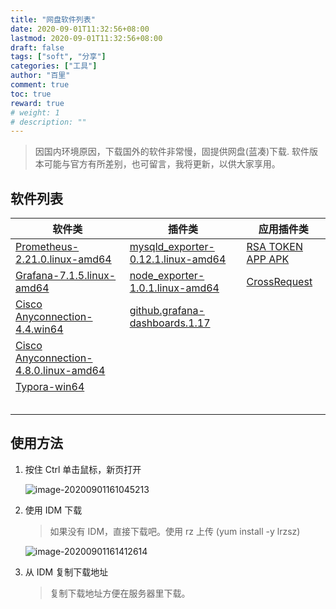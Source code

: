 ```yaml
---
title: "网盘软件列表"
date: 2020-09-01T11:32:56+08:00
lastmod: 2020-09-01T11:32:56+08:00
draft: false
tags: ["soft", "分享"]
categories: ["工具"]
author: "百里"
comment: true
toc: true
reward: true
# weight: 1
# description: ""
---
```


> 因国内环境原因，下载国外的软件非常慢，固提供网盘(蓝凑)下载. 软件版本可能与官方有所差别，也可留言，我将更新，以供大家享用。

## 软件列表

| 软件类                                                       | 插件类                                                       | 应用插件类                                                  |
| ------------------------------------------------------------ | ------------------------------------------------------------ | ----------------------------------------------------------- |
| [Prometheus-2.21.0.linux-amd64](https://freemt.lanzous.com/iXVhLg8exlc) | [mysqld_exporter-0.12.1.linux-amd64](https://freemt.lanzous.com/id5UKg94adc) | [RSA TOKEN APP APK](https://freemt.lanzous.com/id5UKg94adc) |
| [Grafana-7.1.5.linux-amd64](https://freemt.lanzous.com/iQEcXg8f8qd) | [node_exporter-1.0.1.linux-amd64](https://freemt.lanzous.com/id5UKg94adc) | [CrossRequest](https://freemt.lanzous.com/i0pDFfo582j)      |
| [Cisco Anyconnection-4.4.win64](https://freemt.lanzous.com/i3eZ0fo47hc) | [github.grafana-dashboards.1.17](https://freemt.lanzous.com/ijTsPg9c4hi) |                                                             |
| [Cisco Anyconnection-4.8.0.linux-amd64](https://freemt.lanzous.com/iu190fo5lyj) |                                                              |                                                             |
| [Typora-win64](https://freemt.lanzous.com/ilpt6fpigcb)       |                                                              |                                                             |
|                                                              |                                                              |                                                             |
|                                                              |                                                              |                                                             |
|                                                              |                                                              |                                                             |
|                                                              |                                                              |                                                             |
|                                                              |                                                              |                                                             |



## 使用方法

1. 按住 Ctrl 单击鼠标，新页打开

   ![image-20200901161045213](http://img.sgfoot.com/b/20200901161046.png?imageslim)

2. 使用 IDM 下载

   > 如果没有 IDM，直接下载吧。使用 rz 上传 (yum install -y lrzsz)

   ![image-20200901161412614](http://img.sgfoot.com/b/20200901161413.png?imageslim)

3. 从 IDM 复制下载地址

   > 复制下载地址方便在服务器里下载。